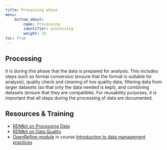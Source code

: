 ```yaml
---
title: Processing phase
menu:
    bottom_about:
        name: Processing
        identifier: processing
        weight: 10
toc: True
---
```


## Processing

It is during this phase that the data is prepared for analysis. This includes steps such as format conversion (ensure that the format is suitable for analysis), quality check and cleaning of low quality data, filtering data from larger datasets (so that only the data needed is kept), and combining datasets (ensure that they are compatible). For reusability purposes, it is important that all steps during the processing of data are documented.

## Resources & Training
* [RDMkit on Processing Data](https://rdmkit.elixir-europe.org/processing)
* [RDMkit on Data Quality](https://rdmkit.elixir-europe.org/data_quality)
* [OpenRefine module](https://nbisweden.github.io/module-openrefine-dm-practices/) in course [Introduction to data management practices](https://uppsala.instructure.com/courses/48087/pages/introduction-to-data-management-practices)
